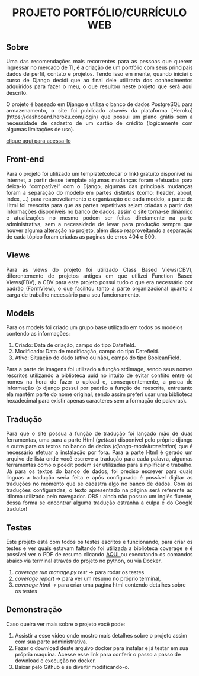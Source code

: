 <h1 align="center">
PROJETO PORTFÓLIO/CURRÍCULO WEB
</h1>

## Sobre

<p align="justify">  
Uma das recomendações mais recorrentes para as pessoas que querem ingressar no mercado de TI, é a criação de um portfólio com seus principais dados de 
perfil, contato e projetos. Tendo isso em mente, quando iniciei o curso de Django decidi que ao final dele utilizaria dos conhecimentos adquiridos para 
fazer o meu, o que resultou neste projeto que será aqui descrito.
</p>

<p align="justify"> 
O projeto é baseado em Django e utiliza o banco de dados PostgreSQL para armazenamento, o site foi publicado através da plataforma 
[Heroku](https://dashboard.heroku.com/login) que possui um plano grátis sem a necessidade de cadastro de um cartão de 
crédito (logicamente com algumas limitações de uso). 
</p>


[clique aqui para acessa-lo](www.google.com)

## Front-end

<p align="justify"> 
Para o projeto foi utilizado um template(colocar o link) gratuito disponivel na internet, a partir desse template algumas mudanças foram efetuadas para
deixa-lo “compatível” com o Django, algumas das principais mudanças foram a separação do modelo em partes distintas (como: header, about, index, …) 
para reaproveitamento e organização de cada modelo, a parte do Html foi reescrita para que as partes repetitivas sejam criadas a partir das informações 
disponíveis no banco de dados, assim o site torna-se dinâmico e atualizações no mesmo podem ser feitas diretamente na parte administrativa, sem a 
necessidade de levar para produção sempre que houver alguma alteração no projeto, além disso reaproveitando a separação de cada tópico foram criadas as 
paginas de erros 404 e 500.
</p>

## Views

<p align="justify"> 
Para as views do projeto foi utilizado Class Based Views(CBV), diferentemente de projetos antigos em que utilizei Function Based Views(FBV), a CBV para 
este projeto possui tudo o que era necessário por padrão (FormView), o que facilitou tanto a parte organizacional quanto a carga de trabalho necessário 
para seu funcionamento.
</p>

## Models


Para os models foi criado um grupo base utilizado em todos os modelos contendo as informações:

1. Criado: Data de criação, campo do tipo Datefield.
2. Modificado: Data de modificação, campo do tipo Datefield.
3. Ativo: Situação do dado (ativo ou não), campo do tipo BooleanField.

<p align="justify"> 
Para a parte de imagens foi utilizado a função stdimage, sendo seus nomes rescritos utilizando a biblioteca uuid no intuito de evitar conflito entre os nomes na hora de fazer o upload e, consequentemente, a perca de informação (o django possui por padrão a função de reescrita, entretanto ela mantêm parte do nome original, sendo assim preferi usar uma biblioteca hexadecimal para existir apenas caracteres sem a formação de palavras).
</p>

## Tradução

<p align="justify"> 
Para que o site possua a função de tradução foi lançado mão de duas ferramentas, uma para a parte Html (<em>gettext</em>) disponível pelo próprio django e outra para os textos no banco de dados (<em>django-modeltranslation</em>) que é necessário efetuar a instalação por fora. Para a parte Html é gerado um arquivo de lista onde você escreve a tradução para cada palavra, algumas ferramentas como o poedit podem ser utilizadas para simplificar o trabalho. Já para os textos do banco de dados, foi preciso escrever para quais linguas a tradução seria feita e após configurado é possível digitar as traduções no momento que se cadastra algo no banco de dados. Com as traduções configuradas, o texto apresentado na página será referente ao idioma utilizado pelo navegador.
OBS.: ainda não possuo um inglês fluente, dessa forma se encontrar alguma tradução estranha a culpa é do Google tradutor!
</p>

## Testes

<p align="justify"> 
Este projeto está com todos os testes escritos e funcionando, para criar os testes e ver quais estavam faltando foi utilizada a biblioteca coverage e é possível ver o PDF de resumo clicando <a href="https://github.com/ErickFernan/curriculo_online_django/blob/main/tests.pdf" target="_blank"> AQUI </a> ou executando os comandos abaixo via terminal através do projeto no python, ou via Docker.
</p>

1. <em>coverage run manage.py test</em> -> para rodar os testes 
2. <em> coverage report</em> -> para ver um resumo no próprio terminal, 
3. <em>coverage html</em> -> para criar uma pagina html contendo detalhes sobre os testes 

## Demonstração

Caso queira ver mais sobre o projeto você pode:
1. Assistir a esse vídeo onde mostro mais detalhes sobre o projeto assim com sua parte administrativa.
2. Fazer o download deste arquivo docker para instalar e já testar em sua própria maquina. Acesse esse link para conferir o passo a passo de download e execução no docker.
3. Baixar pelo Github e se divertir modificando-o.

